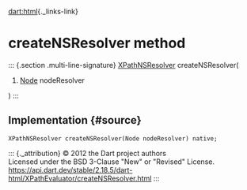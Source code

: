 [dart:html](../../dart-html/dart-html-library){._links-link}

createNSResolver method
=======================

::: {.section .multi-line-signature}
[XPathNSResolver](../xpathnsresolver-class) createNSResolver(

1.  [Node](../node-class) nodeResolver

)
:::

Implementation {#source}
--------------

``` {.language-dart data-language="dart"}
XPathNSResolver createNSResolver(Node nodeResolver) native;
```

::: {._attribution}
© 2012 the Dart project authors\
Licensed under the BSD 3-Clause \"New\" or \"Revised\" License.\
<https://api.dart.dev/stable/2.18.5/dart-html/XPathEvaluator/createNSResolver.html>
:::
